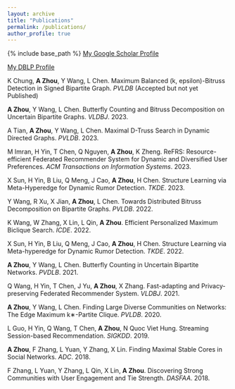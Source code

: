 ```yaml
---
layout: archive
title: "Publications"
permalink: /publications/
author_profile: true
---
```


{% include base_path %}
[My Google Scholar Profile](https://scholar.google.com/citations?user=zQSmMZkAAAAJ&hl=en&oi=ao)

[My DBLP Profile](https://dblp.org/pid/219/5776.html)

K Chung, **A Zhou**, Y Wang, L Chen. Maximum Balanced (k, epsilon)-Bitruss Detection in Signed Bipartite Graph. *PVLDB* (Accepted but not yet Published)

**A Zhou**, Y Wang, L Chen. Butterfly Counting and Bitruss Decomposition on Uncertain Bipartite Graphs. *VLDBJ*. 2023.

A Tian, **A Zhou**, Y Wang, L Chen. Maximal D-Truss Search in Dynamic Directed Graphs. *PVLDB*. 2023.

M Imran, H Yin, T Chen, Q Nguyen, **A Zhou**, K Zheng. ReFRS: Resource-efficient Federated Recommender System for Dynamic and Diversified User Preferences. *ACM Transactions on Information Systems*. 2023.

X Sun, H Yin, B Liu, Q Meng, J Cao, **A Zhou**, H Chen. Structure Learning via Meta-Hyperedge for Dynamic Rumor Detection. *TKDE*. 2023.

Y Wang, R Xu, X Jian, **A Zhou**, L Chen. Towards Distributed Bitruss Decomposition on Bipartite Graphs. *PVLDB*. 2022.

K Wang, W Zhang, X Lin, L Qin, **A Zhou**. Efficient Personalized Maximum Biclique Search. *ICDE*. 2022.

X Sun, H Yin, B Liu, Q Meng, J Cao, **A Zhou**, H Chen. Structure Learning via Meta-hyperedge for Dynamic Rumor Detection. *TKDE*. 2022.

**A Zhou**, Y Wang, L Chen. Butterfly Counting in Uncertain Bipartite Networks. *PVDLB*. 2021.

Q Wang, H Yin, T Chen, J Yu, **A Zhou**, X Zhang. Fast-adapting and Privacy-preserving Federated Recommender System. *VLDBJ*. 2021.

**A Zhou**, Y Wang, L Chen. Finding Large Diverse Communities on Networks: The Edge Maximum k∗-Partite Clique. *PVLDB*. 2020.

L Guo, H Yin, Q Wang, T Chen, **A Zhou**, N Quoc Viet Hung. Streaming Session-based Recommendation. *SIGKDD*. 2019.

**A Zhou**, F Zhang, L Yuan, Y Zhang, X Lin. Finding Maximal Stable Cores in Social Networks. *ADC*. 2018.

F Zhang, L Yuan, Y Zhang, L Qin, X Lin, **A Zhou**. Discovering Strong Communities with User Engagement and Tie Strength. *DASFAA*. 2018.

<!--
{% for post in site.publications reversed %}
  {% include archive-single.html %}
{% endfor %}
-->
